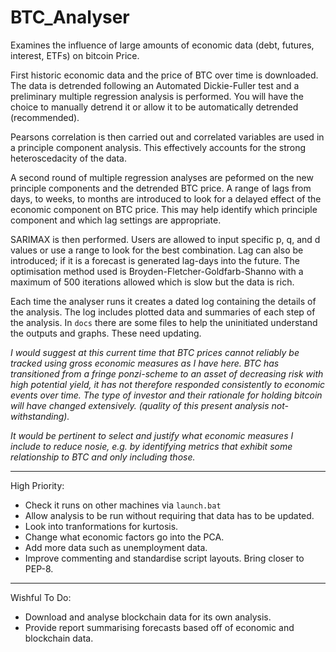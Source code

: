 # BTC_Analyser

Examines the influence of large amounts of economic data (debt, futures, interest, ETFs) on bitcoin Price.

First historic economic data and the price of BTC over time is downloaded.
The data is detrended following an Automated Dickie-Fuller test and a 
preliminary multiple regression analysis is performed. You will have the choice to manually detrend it or
allow it to be automatically detrended (recommended).

Pearsons correlation is then carried out and correlated variables are used in a principle component analysis.
This effectively accounts for the strong heteroscedacity of the data. 

A second round of multiple regression analyses are peformed on the new principle components and the detrended BTC price.
A range of lags from days, to weeks, to months are introduced to look for a delayed effect of the economic component
on BTC price. This may help identify which principle component and which lag settings are appropriate.

SARIMAX is then performed. Users are allowed to input specific p, q, and d values or use a range to look for the best
combination. Lag can also be introduced; if it is a forecast is generated lag-days into the future. The
optimisation method used is Broyden-Fletcher-Goldfarb-Shanno with a maximum of 500 iterations allowed
which is slow but the data is rich.

Each time the analyser runs it creates a dated log containing the details of the analysis. The log includes
plotted data and summaries of each step of the analysis. In `docs` there are some files to help the uninitiated
understand the outputs and graphs. These need updating.


_I would suggest at this current time that BTC prices cannot reliably be tracked using gross economic measures as I have here.
BTC has transitioned from a fringe ponzi-scheme to an asset of decreasing risk with high potential
yield, it has not therefore responded consistently to economic events over time. The type of investor
and their rationale for holding bitcoin will have changed extensively._
_(quality of this present analysis not-withstanding)._

_It would be pertinent to select and justify what economic measures I include to reduce nosie, e.g. by identifying metrics
that exhibit some relationship to BTC and only including those._


_____________________

High Priority:
 - Check it runs on other machines via `launch.bat`
 - Allow analysis to be run without requiring that data has to be updated.
 - Look into tranformations for kurtosis.
 - Change what economic factors go into the PCA.
 - Add more data such as unemployment data.
- Improve commenting and standardise script layouts. Bring closer to PEP-8.

_____________________

Wishful To Do:
- Download and analyse blockchain data for its own analysis.
- Provide report summarising forecasts based off of economic and blockchain data.

